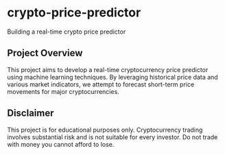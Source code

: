 # crypto-price-predictor
Building a real-time crypto price predictor

## Project Overview

This project aims to develop a real-time cryptocurrency price predictor using machine learning techniques. By leveraging historical price data and various market indicators, we attempt to forecast short-term price movements for major cryptocurrencies.

## Disclaimer

This project is for educational purposes only. Cryptocurrency trading involves substantial risk and is not suitable for every investor. Do not trade with money you cannot afford to lose.
